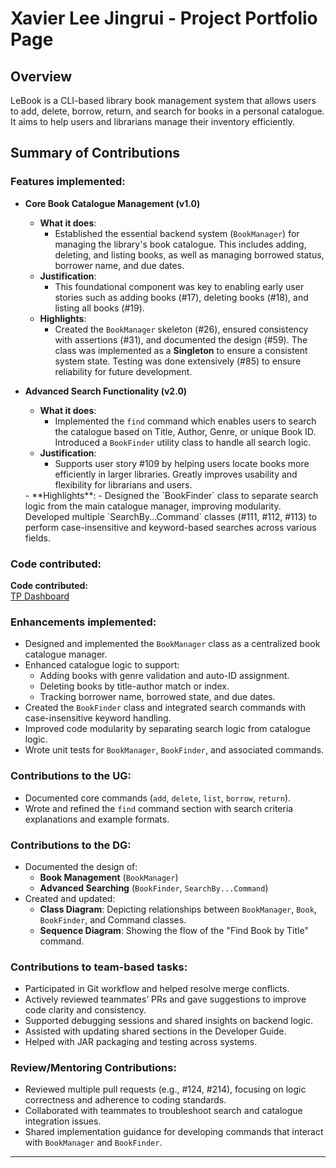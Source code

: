# Xavier Lee Jingrui - Project Portfolio Page

## Overview

LeBook is a CLI-based library book management system that allows users to add, delete, borrow, return, and search for books in a personal catalogue. It aims to help users and librarians manage their inventory efficiently.

## Summary of Contributions

### Features implemented:

- **Core Book Catalogue Management (v1.0)**
  - **What it does**:
    - Established the essential backend system (`BookManager`) for managing the library's book catalogue. This includes adding, deleting, and listing books, as well as managing borrowed status, borrower name, and due dates.
  - **Justification**:
    - This foundational component was key to enabling early user stories such as adding books (#17), deleting books (#18), and listing all books (#19).
  - **Highlights**:
    - Created the `BookManager` skeleton (#26), ensured consistency with assertions (#31), and documented the design (#59). The class was implemented as a **Singleton** to ensure a consistent system state. Testing was done extensively (#85) to ensure reliability for future development.

- **Advanced Search Functionality (v2.0)**
  - **What it does**:
    - Implemented the `find` command which enables users to search the catalogue based on Title, Author, Genre, or unique Book ID. Introduced a `BookFinder` utility class to handle all search logic.
  - **Justification**:
    - Supports user story #109 by helping users locate books more efficiently in larger libraries. Greatly improves usability and flexibility for librarians and users.
  <div style="page-break-after: always;"></div>
  - **Highlights**:
    - Designed the `BookFinder` class to separate search logic from the main catalogue manager, improving modularity. Developed multiple `SearchBy...Command` classes (#111, #112, #113) to perform case-insensitive and keyword-based searches across various fields.

### Code contributed:

**Code contributed:**  
[TP Dashboard](https://nus-cs2113-ay2425s2.github.io/tp-dashboard/?search=&sort=groupTitle&sortWithin=title&timeframe=commit&mergegroup=&groupSelect=groupByRepos&breakdown=true&checkedFileTypes=docs~functional-code~test-code~other&since=2025-02-21&tabOpen=true&tabType=authorship&tabAuthor=Xavierleejrui&tabRepo=AY2425S2-CS2113-T13-3%2Ftp%5Bmaster%5D&authorshipIsMergeGroup=false&authorshipFileTypes=docs~functional-code~test-code&authorshipIsBinaryFileTypeChecked=false&authorshipIsIgnoredFilesChecked=false)

### Enhancements implemented:

- Designed and implemented the `BookManager` class as a centralized book catalogue manager.
- Enhanced catalogue logic to support:
  - Adding books with genre validation and auto-ID assignment.
  - Deleting books by title-author match or index.
  - Tracking borrower name, borrowed state, and due dates.
- Created the `BookFinder` class and integrated search commands with case-insensitive keyword handling.
- Improved code modularity by separating search logic from catalogue logic.
- Wrote unit tests for `BookManager`, `BookFinder`, and associated commands.

### Contributions to the UG:

- Documented core commands (`add`, `delete`, `list`, `borrow`, `return`).
- Wrote and refined the `find` command section with search criteria explanations and example formats.

### Contributions to the DG:

- Documented the design of:
  - **Book Management** (`BookManager`)
  - **Advanced Searching** (`BookFinder`, `SearchBy...Command`)
- Created and updated:
  - **Class Diagram**: Depicting relationships between `BookManager`, `Book`, `BookFinder`, and Command classes.
  - **Sequence Diagram**: Showing the flow of the "Find Book by Title" command.

<div style="page-break-after: always;"></div>

### Contributions to team-based tasks:

- Participated in Git workflow and helped resolve merge conflicts.
- Actively reviewed teammates’ PRs and gave suggestions to improve code clarity and consistency.
- Supported debugging sessions and shared insights on backend logic.
- Assisted with updating shared sections in the Developer Guide.
- Helped with JAR packaging and testing across systems.

### Review/Mentoring Contributions:

- Reviewed multiple pull requests (e.g., #124, #214), focusing on logic correctness and adherence to coding standards.
- Collaborated with teammates to troubleshoot search and catalogue integration issues.
- Shared implementation guidance for developing commands that interact with `BookManager` and `BookFinder`.

---
